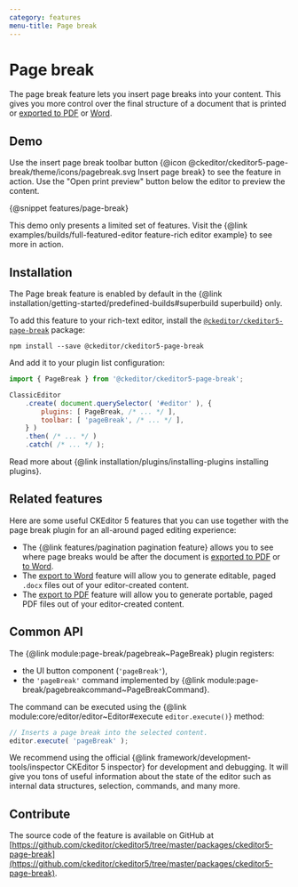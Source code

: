 ```yaml
---
category: features
menu-title: Page break
---
```


# Page break

The page break feature lets you insert page breaks into your content. This gives you more control over the final structure of a document that is printed or [exported to PDF](https://ckeditor.com/docs/ckeditor5/latest/features/converters/export-pdf.html) or [Word](https://ckeditor.com/docs/ckeditor5/latest/features/converters/export-word.html).

## Demo

Use the insert page break toolbar button {@icon @ckeditor/ckeditor5-page-break/theme/icons/pagebreak.svg Insert page break} to see the feature in action. Use the "Open print preview" button below the editor to preview the content.

{@snippet features/page-break}

<info-box info>
	This demo only presents a limited set of features. Visit the {@link examples/builds/full-featured-editor feature-rich editor example} to see more in action.
</info-box>

## Installation

<info-box info>
	The Page break feature is enabled by default in the {@link installation/getting-started/predefined-builds#superbuild superbuild} only.
</info-box>

To add this feature to your rich-text editor, install the [`@ckeditor/ckeditor5-page-break`](https://www.npmjs.com/package/@ckeditor/ckeditor5-page-break) package:

```plaintext
npm install --save @ckeditor/ckeditor5-page-break
```

And add it to your plugin list configuration:

```js
import { PageBreak } from '@ckeditor/ckeditor5-page-break';

ClassicEditor
	.create( document.querySelector( '#editor' ), {
		plugins: [ PageBreak, /* ... */ ],
		toolbar: [ 'pageBreak', /* ... */ ],
	} )
	.then( /* ... */ )
	.catch( /* ... */ );
```

<info-box info>
	Read more about {@link installation/plugins/installing-plugins installing plugins}.
</info-box>

## Related features

Here are some useful CKEditor&nbsp;5 features that you can use together with the page break plugin for an all-around paged editing experience:

* The {@link features/pagination pagination feature} allows you to see where page breaks would be after the document is [exported to PDF](https://ckeditor.com/docs/ckeditor5/latest/features/converters/export-pdf.html) or [to Word](https://ckeditor.com/docs/ckeditor5/latest/features/converters/export-word.html).
* The [export to Word](https://ckeditor.com/docs/ckeditor5/latest/features/converters/export-word.html) feature will allow you to generate editable, paged `.docx` files out of your editor-created content.
* The [export to PDF](https://ckeditor.com/docs/ckeditor5/latest/features/converters/export-pdf.html) feature will allow you to generate portable, paged PDF files out of your editor-created content.

## Common API

The {@link module:page-break/pagebreak~PageBreak} plugin registers:

* the UI button component (`'pageBreak'`),
* the `'pageBreak'` command implemented by {@link module:page-break/pagebreakcommand~PageBreakCommand}.

The command can be executed using the {@link module:core/editor/editor~Editor#execute `editor.execute()`} method:

```js
// Inserts a page break into the selected content.
editor.execute( 'pageBreak' );
```

<info-box>
	We recommend using the official {@link framework/development-tools/inspector CKEditor&nbsp;5 inspector} for development and debugging. It will give you tons of useful information about the state of the editor such as internal data structures, selection, commands, and many more.
</info-box>

## Contribute

The source code of the feature is available on GitHub at [https://github.com/ckeditor/ckeditor5/tree/master/packages/ckeditor5-page-break](https://github.com/ckeditor/ckeditor5/tree/master/packages/ckeditor5-page-break).
